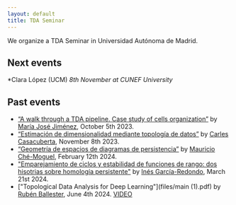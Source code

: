 ```yaml
---
layout: default
title: TDA Seminar
---
```


We organize a TDA Seminar in Universidad Autónoma de Madrid.

## Next events
*Clara López (UCM) *8th November at CUNEF University*

## Past events
* [“A walk through a TDA pipeline. Case study of cells organization”](files/mj_jimenezUAM.pdf) by [María José Jiménez](https://personal.us.es/majiro/), October 5th 2023.
* [“Estimación de dimensionalidad mediante topología de datos”](files/Seminario_UAM_8nov2023.pdf) by [Carles Casacuberta](https://www.ub.edu/topologia/casacuberta/), November 8th 2023.
* [“Geometría de espacios de diagramas de persistencia”](files/Geometria_de_espacios_de_diagramas_de_persistencia.pdf) by [Mauricio Ché-Moguel](https://sites.google.com/view/mauriciochemoguel/), February 12th 2024.
* ["Emparejamiento de ciclos y estabilidad de funciones de rango: dos hisotrias sobre homología persistente"](files/presentation_ines_garcia_uam.pdf) by [Inés García-Redondo](https://sites.google.com/view/ines-garcia-redondo/home), March 21st 2024.
* ["Topological Data Analysis for Deep Learning"](files/main (1).pdf) by [Rubén Ballester](http://rubenbb.com/), June 4th 2024. [VIDEO](https://www.youtube.com/watch?v=wEWgs3y_8os&ab_channel=Matem%C3%A1ticasUAM)
